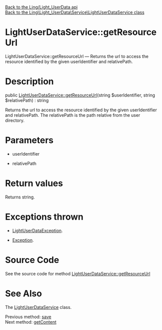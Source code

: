 [Back to the Ling/Light_UserData api](https://github.com/lingtalfi/Light_UserData/blob/master/doc/api/Ling/Light_UserData.md)<br>
[Back to the Ling\Light_UserData\Service\LightUserDataService class](https://github.com/lingtalfi/Light_UserData/blob/master/doc/api/Ling/Light_UserData/Service/LightUserDataService.md)


LightUserDataService::getResourceUrl
================



LightUserDataService::getResourceUrl — Returns the url to access the resource identified by the given userIdentifier and relativePath.




Description
================


public [LightUserDataService::getResourceUrl](https://github.com/lingtalfi/Light_UserData/blob/master/doc/api/Ling/Light_UserData/Service/LightUserDataService/getResourceUrl.md)(string $userIdentifier, string $relativePath) : string




Returns the url to access the resource identified by the given userIdentifier and relativePath.
The relativePath is the path relative from the user directory.




Parameters
================


- userIdentifier

    

- relativePath

    


Return values
================

Returns string.


Exceptions thrown
================

- [LightUserDataException](https://github.com/lingtalfi/Light_UserData/blob/master/doc/api/Ling/Light_UserData/Exception/LightUserDataException.md).&nbsp;

- [Exception](http://php.net/manual/en/class.exception.php).&nbsp;







Source Code
===========
See the source code for method [LightUserDataService::getResourceUrl](https://github.com/lingtalfi/Light_UserData/blob/master/Service/LightUserDataService.php#L409-L448)


See Also
================

The [LightUserDataService](https://github.com/lingtalfi/Light_UserData/blob/master/doc/api/Ling/Light_UserData/Service/LightUserDataService.md) class.

Previous method: [save](https://github.com/lingtalfi/Light_UserData/blob/master/doc/api/Ling/Light_UserData/Service/LightUserDataService/save.md)<br>Next method: [getContent](https://github.com/lingtalfi/Light_UserData/blob/master/doc/api/Ling/Light_UserData/Service/LightUserDataService/getContent.md)<br>

